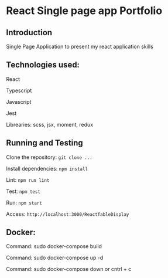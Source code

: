 # React Single page app Portfolio

## Introduction

Single Page Application to present my react application skills

## Technologies used:

React

Typescript

Javascript

Jest

Librearies: scss, jsx, moment, redux

## Running and Testing

Clone the repository: `git clone ...`

Install dependencies: `npm install`

Lint: `npm run lint`

Test: `npm test`

Run: `npm start`

Access: `http://localhost:3000/ReactTableDisplay`

## Docker:

Command: sudo docker-compose build

Command: sudo docker-compose up -d

Command: sudo docker-compose down or cntrl + c
